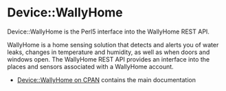 Device::WallyHome
===
Device::WallyHome is the Perl5 interface into the WallyHome REST API.

WallyHome is a home sensing solution that detects and alerts you of water leaks,
changes in temperature and humidity, as well as when doors and windows open.
The WallyHome REST API provides an interface into the places and sensors
associated with a WallyHome account.

  * [Device::WallyHome on CPAN](https://metacpan.org/pod/Device::WallyHome) contains the main documentation